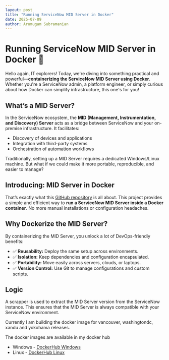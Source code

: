 ```yaml
---
layout: post
title: "Running ServiceNow MID Server in Docker"
date: 2025-07-09
author: Arumugam Subramanian
---
```


# Running ServiceNow MID Server in Docker 🐳

Hello again, IT explorers! Today, we're diving into something practical and powerful—**containerizing the ServiceNow MID Server using Docker**. Whether you're a ServiceNow admin, a platform engineer, or simply curious about how Docker can simplify infrastructure, this one's for you!

## What’s a MID Server?

In the ServiceNow ecosystem, the **MID (Management, Instrumentation, and Discovery) Server** acts as a bridge between ServiceNow and your on-premise infrastructure. It facilitates:

- Discovery of devices and applications
- Integration with third-party systems
- Orchestration of automation workflows

Traditionally, setting up a MID Server requires a dedicated Windows/Linux machine. But what if we could make it more portable, reproducible, and easier to manage?

## Introducing: MID Server in Docker

That’s exactly what this [GitHub repository](https://github.com/arumugamsubramanian/servicenow-docker-mid-server) is all about. This project provides a simple and efficient way to **run a ServiceNow MID Server inside a Docker container**. No more manual installations or configuration headaches.

## Why Dockerize the MID Server?

By containerizing the MID Server, you unlock a lot of DevOps-friendly benefits:

- ✅ **Reusability:** Deploy the same setup across environments.
- ✅ **Isolation:** Keep dependencies and configuration encapsulated.
- ✅ **Portability:** Move easily across servers, clouds, or laptops.
- ✅ **Version Control:** Use Git to manage configurations and custom scripts.

## Logic

A scrapper is used to extract the MID Server version from the ServiceNow instance. This ensures that the MID Server is always compatible with your ServiceNow environment.

Currently I am building the docker image for vancouver, washingtondc, xandu and yokohama releases.

The docker images are available in my docker hub

* Windows - [DockerHub Windows](https://hub.docker.com/r/arumugamsubramanian/mid-windows)
* Linux - [DockerHub Linux](https://hub.docker.com/r/arumugamsubramanian/mid-linux)